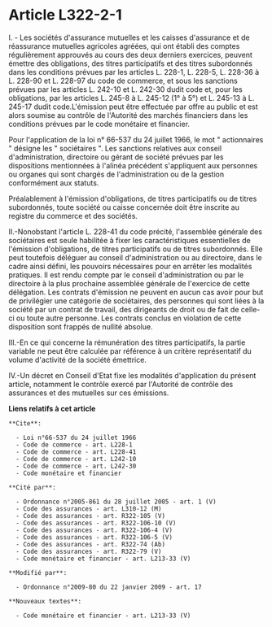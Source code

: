 # Article L322-2-1

I. - Les sociétés d'assurance mutuelles et les caisses d'assurance et de réassurance mutuelles agricoles agréées, qui ont
établi des comptes régulièrement approuvés au cours des deux derniers exercices, peuvent émettre des obligations, des titres
participatifs et des titres subordonnés dans les conditions prévues par les articles L. 228-1, L. 228-5, L. 228-36 à L.
228-90 et L. 228-97 du code de commerce, et sous les sanctions prévues par les articles L. 242-10 et L. 242-30 dudit code et,
pour les obligations, par les articles L. 245-8 à L. 245-12 (1° à 5°) et L. 245-13 à L. 245-17 dudit code.L'émission peut
être effectuée par offre au public et est alors soumise au contrôle de l'Autorité des marchés financiers dans les conditions
prévues par le code monétaire et financier. 

Pour l'application de la loi n° 66-537 du 24 juillet 1966, le mot " actionnaires " désigne les " sociétaires ". Les sanctions
relatives aux conseil d'administration, directoire ou gérant de société prévues par les dispositions mentionnées à l'alinéa
précédent s'appliquent aux personnes ou organes qui sont chargés de l'administration ou de la gestion conformément aux
statuts. 

Préalablement à l'émission d'obligations, de titres participatifs ou de titres subordonnés, toute société ou caisse concernée
doit être inscrite au registre du commerce et des sociétés. 

II.-Nonobstant l'article L. 228-41 du code précité, l'assemblée générale des sociétaires est seule habilitée à fixer les
caractéristiques essentielles de l'émission d'obligations, de titres participatifs ou de titres subordonnés. Elle peut
toutefois déléguer au conseil d'administration ou au directoire, dans le cadre ainsi défini, les pouvoirs nécessaires pour en
arrêter les modalités pratiques. Il est rendu compte par le conseil d'administration ou par le directoire à la plus prochaine
assemblée générale de l'exercice de cette délégation. Les contrats d'émission ne peuvent en aucun cas avoir pour but de
privilégier une catégorie de sociétaires, des personnes qui sont liées à la société par un contrat de travail, des dirigeants
de droit ou de fait de celle-ci ou toute autre personne. Les contrats conclus en violation de cette disposition sont frappés
de nullité absolue. 

III.-En ce qui concerne la rémunération des titres participatifs, la partie variable ne peut être calculée par référence à un
critère représentatif du volume d'activité de la société émettrice. 

IV.-Un décret en Conseil d'Etat fixe les modalités d'application du présent article, notamment le contrôle exercé par
l'Autorité de contrôle des assurances et des mutuelles sur ces émissions.

**Liens relatifs à cet article**

	**Cite**:

	  - Loi n°66-537 du 24 juillet 1966
	  - Code de commerce - art. L228-1
	  - Code de commerce - art. L228-41
	  - Code de commerce - art. L242-10
	  - Code de commerce - art. L242-30
	  - Code monétaire et financier

	**Cité par**:

	  - Ordonnance n°2005-861 du 28 juillet 2005 - art. 1 (V)
	  - Code des assurances - art. L310-12 (M)
	  - Code des assurances - art. R322-105 (V)
	  - Code des assurances - art. R322-106-10 (V)
	  - Code des assurances - art. R322-106-4 (V)
	  - Code des assurances - art. R322-106-5 (V)
	  - Code des assurances - art. R322-74 (Ab)
	  - Code des assurances - art. R322-79 (V)
	  - Code monétaire et financier - art. L213-33 (V)

	**Modifié par**:

	  - Ordonnance n°2009-80 du 22 janvier 2009 - art. 17

	**Nouveaux textes**:

	  - Code monétaire et financier - art. L213-33 (V)
